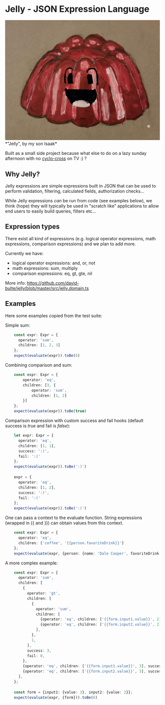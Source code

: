 # Jelly - JSON Expression Language

[//]: # (!["Jelly"]&#40;/assets/images/jelly.jpg&#41;)

[//]: # (*"Jelly", by my son Isaak*)

<img src="/assets/images/jelly.jpg" alt="painting 'Jelly', by my son Isaak">
*"Jelly", by my son Isaak*

Built as a small side project because what else to do on a lazy 
sunday afternoon with no [cyclo-cross](https://en.wikipedia.org/wiki/Cyclo-cross) on TV :) ?

## Why Jelly? 

Jelly expressions are simple expressions built in JSON
that can be used to perform validation, filtering, 
calculated fields, authorization checks...

While Jelly expressions _can_ be run from code (see examples 
below), we think (hope) they will typically be used in 
"scratch like" applications to allow end users to easily 
build queries, filters etc...

## Expression types

There exist all kind of expressions (e.g. logical operator expressions, 
math expressions, comparison expressions) and we plan to add more.

Currently we have:

- logical operator expressions: and, or, not
- math expressions: sum, multiply
- comparison expressions: eq, gt, gte, nil

More info: https://github.com/david-bulte/jelly/blob/master/src/jelly.domain.ts

## Examples

Here some examples copied from the test suite:

Simple sum:
```typescript
    const expr: Expr = {
      operator: 'sum',
      children: [1, 2, 3]
    };
    expect(evaluate(expr)).toBe(6)
```

Combining comparison and sum:

```typescript
    const expr: Expr = {
        operator: 'eq',
        children: [3, {
            operator: 'sum',
            children: [1, 2]
        }]
    };
    expect(evaluate(expr)).toBe(true)
```

Comparison expression with custom success and fail hooks 
(default success is _true_ and fail is _false_):

```typescript
    let expr: Expr = {
      operator: 'eq',
      children: [1, 1],
      success: ':)',
      fail: ':('
    };
    expect(evaluate(expr)).toBe(':)')
    
    expr = {
      operator: 'eq',
      children: [1, 2],
      success: ':)',
      fail: ':('
    };
    expect(evaluate(expr)).toBe(':(')
```

One can pass a context to the evaluate function. String expressions
(wrapped in {{ and }}) can obtain values from this context.

```typescript
    const expr: Expr = {
      operator: 'eq',
      children: ['coffee', '{{person.favoriteDrink}}']
    };
    expect(evaluate(expr, {person: {name: 'Dale Cooper', favoriteDrink: 'coffee'}})).toBe(true)
```

A more complex example:

```typescript
    const expr: Expr = {
      operator: 'sum',
      children: [
        {
          operator: 'gt',
          children: [
            {
              operator: 'sum',
              children: [
                {operator: 'eq', children: ['{{form.input1.value}}', 2], success: 1, fail: 0},
                {operator: 'eq', children: ['{{form.input2.value}}', 2], success: 1, fail: 0},
              ],
            },
            1,
          ],
          success: 3,
          fail: 0,
        },
        {operator: 'eq', children: ['{{form.input1.value}}', 3], success: 6, fail: 0},
        {operator: 'eq', children: ['{{form.input2.value}}', 3], success: 2, fail: 0},
      ],
    };
    
    const form = {input1: {value: 3}, input2: {value: 2}};
    expect(evaluate(expr, {form})).toBe(6)
```